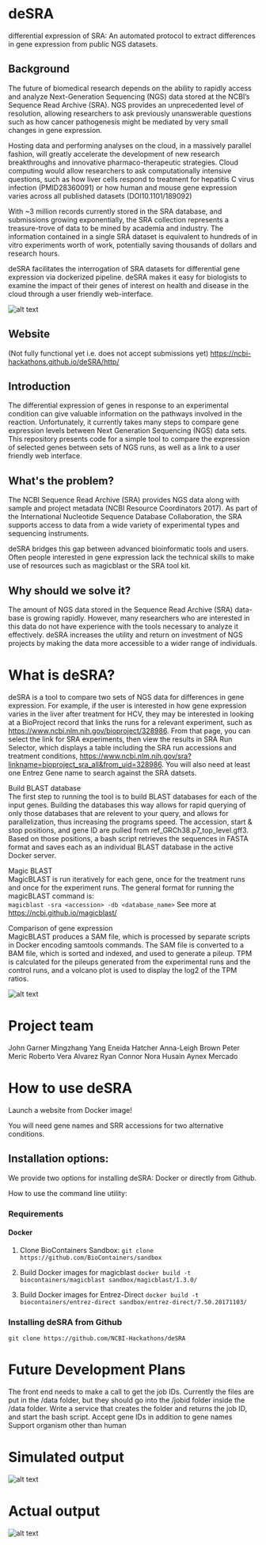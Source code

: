 # deSRA
differential expression of SRA: An automated protocol to extract differences in gene expression from public NGS datasets.

## Background
The future of biomedical research depends on the ability to rapidly access and analyze Next-Generation Sequencing (NGS) data stored at the NCBI’s Sequence Read Archive (SRA). NGS provides an unprecedented level of resolution, allowing researchers to ask previously unanswerable questions such as how cancer pathogenesis might be mediated by very small changes in gene expression.
 
Hosting data and performing analyses on the cloud, in a massively parallel fashion, will greatly accelerate the development of new research breakthroughs and innovative pharmaco-therapeutic strategies. Cloud computing would allow researchers to ask computationally intensive questions, such as how liver cells respond to treatment for hepatitis C virus infection (PMID28360091) or how human and mouse gene expression varies across all published datasets (DOI10.1101/189092)
 
With ~3 million records currently stored in the SRA database, and submissions growing exponentially, the SRA collection represents a treasure-trove of data to be mined by academia and industry.  The information contained in a single SRA dataset is equivalent to hundreds of in vitro experiments worth of work, potentially saving thousands of dollars and research hours. 
 
deSRA facilitates the interrogation of SRA datasets for differential gene expression via dockerized pipeline. deSRA makes it easy for biologists to examine the impact of their genes of interest on health and disease in the cloud through a user friendly web-interface. 

![alt text](https://user-images.githubusercontent.com/12971527/32574712-ff0dbfb8-c49f-11e7-8404-1e209a51c5c0.png "Overview Diagram")

## Website
(Not fully functional yet i.e. does not accept submissions yet)
https://ncbi-hackathons.github.io/deSRA/http/

## Introduction
The differential expression of genes in response to an experimental condition can give valuable information on the pathways involved in the reaction. Unfortunately, it currently takes many steps to compare gene expression levels between Next Generation Sequencing (NGS) data sets. This repository presents code for a simple tool to compare the expression of selected genes between sets of NGS runs, as well as a link to a user friendly web interface.

## What's the problem?
The NCBI Sequence Read Archive (SRA) provides NGS data along with sample and project metadata (NCBI Resource Coordinators 2017). As part of the International Nucleotide Sequence Database Collaboration, the SRA supports access to data from a wide variety of experimental types and sequencing instruments. 

deSRA bridges this gap between advanced bioinformatic tools and users.
Often people interested in gene expression lack the technical skills to make use of resources such as magicblast or the SRA tool kit.  

## Why should we solve it?
The amount of NGS data stored in the Sequence Read Archive (SRA) data-base is growing rapidly. However, many researchers who are interested in this data do not have experience with the tools necessary to analyze it effectively. deSRA increases the utility and return on investment of NGS projects by making the data more accessible to a wider range of individuals.

# What is deSRA?
deSRA is a tool to compare two sets of NGS data for differences in gene expression. For example, if the user is interested in how gene expression varies in the liver after treatment for HCV, they may be interested in looking at a BioProject record that links the runs for a relevant experiment, such as https://www.ncbi.nlm.nih.gov/bioproject/328986. From that page, you can select the link for SRA experiments, then view the results in SRA Run Selector, which displays a table including the SRA run accessions and treatment conditions,  https://www.ncbi.nlm.nih.gov/sra?linkname=bioproject_sra_all&from_uid=328986. You will also need at least one Entrez Gene name to search against the SRA datsets.

Build BLAST database  
The first step to running the tool is to build BLAST databases for each of the input genes. Building the databases this way allows for rapid querying of only those databases that are relevent to your query, and allows for parallelization, thus increasing the programs speed. The accession, start & stop positions, and gene ID are pulled from ref_GRCh38.p7_top_level.gff3. Based on those positions, a bash script retrieves the sequences in FASTA format and saves each as an individual BLAST database in the active Docker server. 

Magic BLAST  
MagicBLAST is run iteratively for each gene, once for the treatment runs and once for the experiment runs. 
The general format for running the magicBLAST command is:  
`magicblast -sra <accession> -db <database_name>` 
See more at https://ncbi.github.io/magicblast/

Comparison of gene expression  
MagicBLAST produces a SAM file, which is processed by separate scripts in Docker encoding samtools commands. The SAM file is converted to a BAM file, which is sorted and indexed, and used to generate a pileup. TPM is calculated for the pileups generated from the experimental runs and the control runs, and a volcano plot is used to display the log2 of the TPM ratios.

![alt text](https://user-images.githubusercontent.com/12971527/32568276-c0a25ab8-c48b-11e7-8143-08cebecc6b1c.png "Input page")

# Project team
John Garner
Mingzhang Yang
Eneida Hatcher
Anna-Leigh Brown
Peter Meric
Roberto Vera Alvarez
Ryan Connor
Nora Husain
Aynex Mercado

# How to use deSRA
Launch a website from Docker image!  

You will need gene names and SRR accessions for two alternative conditions. 

## Installation options:

We provide two options for installing deSRA: Docker or directly from Github.

How to use the command line utility:  

### Requirements

#### Docker

1. Clone BioContainers Sandbox:
    `git clone https://github.com/BioContainers/sandbox`

2. Build Docker images for magicblast
    `docker build -t biocontainers/magicblast sandbox/magicblast/1.3.0/`

3. Build Docker images for Entrez-Direct
 `docker build -t biocontainers/entrez-direct sandbox/entrez-direct/7.50.20171103/`

### Installing deSRA from Github

`git clone https://github.com/NCBI-Hackathons/deSRA`

# Future Development Plans
The front end needs to make a call to get the job IDs. Currently the files are put in the /data folder, but they should go into the /jobid folder inside the /data folder. Write a service that creates the folder and returns the job ID, and start the bash script.
Accept gene IDs in addition to gene names
Support organism other than human

# Simulated output
![alt text](https://user-images.githubusercontent.com/12971527/32507427-6280a0ba-c3b5-11e7-8ecb-d24365631596.png "Output page")
# Actual output
![alt text](https://user-images.githubusercontent.com/12971527/32576997-9262f214-c4a6-11e7-964d-e4c4d48a631b.png "alternative graph")
